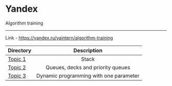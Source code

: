 # Yandex
Algorithm training
____________
Link - https://yandex.ru/yaintern/algorithm-training

| Directory | Description |
|----------------|:---------:|
| [Topic 1](https://github.com/MariaMayy/Yandex/tree/main/Stack) | Stack |
| [Topic 2](https://github.com/MariaMayy/Yandex/tree/main/Queue) | Queues, decks and priority queues | 
| [Topic 3](https://github.com/MariaMayy/Yandex/tree/main/DP_1) | Dynamic programming with one parameter | 




